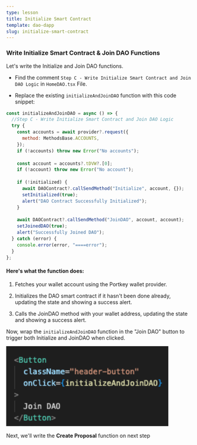 ```yaml
---
type: lesson
title: Initialize Smart Contract
template: dao-dapp
slug: initialize-smart-contract
---
```


### Write Initialize Smart Contract & Join DAO Functions

Let's write the Initialize and Join DAO functions.

- Find the comment `Step C - Write Initialize Smart Contract and Join DAO Logic` in `HomeDAO.tsx` File.

- Replace the existing `initializeAndJoinDAO` function with this code snippet:

```javascript title="src/HomeDAO.ts" add={3-23}
const initializeAndJoinDAO = async () => {
  //Step C - Write Initialize Smart Contract and Join DAO Logic
  try {
    const accounts = await provider?.request({
      method: MethodsBase.ACCOUNTS,
    });
    if (!accounts) throw new Error("No accounts");

    const account = accounts?.tDVW?.[0];
    if (!account) throw new Error("No account");

    if (!initialized) {
      await DAOContract?.callSendMethod("Initialize", account, {});
      setInitialized(true);
      alert("DAO Contract Successfully Initialized");
    }

    await DAOContract?.callSendMethod("JoinDAO", account, account);
    setJoinedDAO(true);
    alert("Successfully Joined DAO");
  } catch (error) {
    console.error(error, "====error");
  }
};
```

#### Here's what the function does:

1. Fetches your wallet account using the Portkey wallet provider.

2. Initializes the DAO smart contract if it hasn't been done already, updating the state and showing a success alert.

3. Calls the JoinDAO method with your wallet address, updating the state and showing a success alert.

Now, wrap the `initializeAndJoinDAO` function in the "Join DAO" button to trigger both Initialize and JoinDAO when clicked.

![jao-button](../../../../../assets/fe-join-dao-button.png)

Next, we'll write the **Create Proposal** function on next step